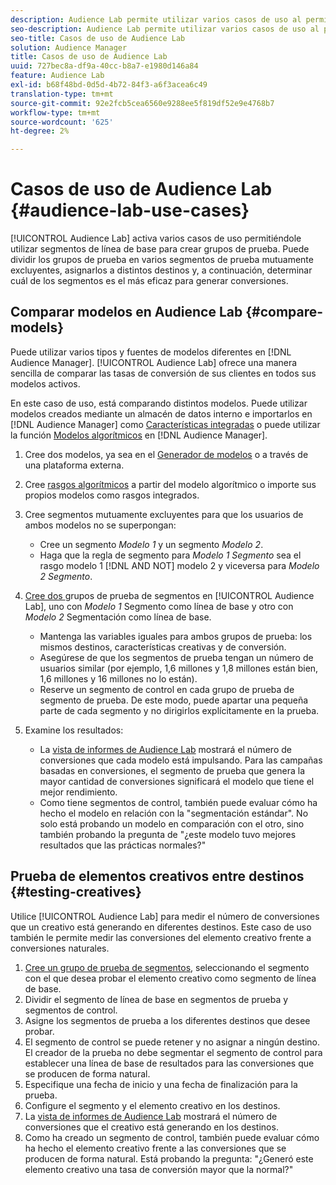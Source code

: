 ```yaml
---
description: Audience Lab permite utilizar varios casos de uso al permitirle utilizar segmentos de línea de base para crear grupos de prueba. Puede dividir los grupos de prueba en varios segmentos de prueba mutuamente excluyentes, asignarlos a distintos destinos y, a continuación, determinar cuál de los segmentos es el más eficaz para generar conversiones.
seo-description: Audience Lab permite utilizar varios casos de uso al permitirle utilizar segmentos de línea de base para crear grupos de prueba. Puede dividir los grupos de prueba en varios segmentos de prueba mutuamente excluyentes, asignarlos a distintos destinos y, a continuación, determinar cuál de los segmentos es el más eficaz para generar conversiones.
seo-title: Casos de uso de Audience Lab
solution: Audience Manager
title: Casos de uso de Audience Lab
uuid: 727bec8a-df9a-40cc-b8a7-e1980d146a84
feature: Audience Lab
exl-id: b68f48bd-0d5d-4b72-84f3-a6f3acea6c49
translation-type: tm+mt
source-git-commit: 92e2fcb5cea6560e9288ee5f819df52e9e4768b7
workflow-type: tm+mt
source-wordcount: '625'
ht-degree: 2%

---
```


# Casos de uso de Audience Lab {#audience-lab-use-cases}

[!UICONTROL Audience Lab] activa varios casos de uso permitiéndole utilizar segmentos de línea de base para crear grupos de prueba. Puede dividir los grupos de prueba en varios segmentos de prueba mutuamente excluyentes, asignarlos a distintos destinos y, a continuación, determinar cuál de los segmentos es el más eficaz para generar conversiones.

## Comparar modelos en Audience Lab {#compare-models}

Puede utilizar varios tipos y fuentes de modelos diferentes en [!DNL Audience Manager]. [!UICONTROL Audience Lab] ofrece una manera sencilla de comparar las tasas de conversión de sus clientes en todos sus modelos activos.

<!-- audience-lab-compare-models.xml -->

En este caso de uso, está comparando distintos modelos. Puede utilizar modelos creados mediante un almacén de datos interno e importarlos en [!DNL Audience Manager] como [Características integradas](../../features/traits/create-onboarded-rule-based-traits.md#create-rules-based-or-onboarded-traits) o puede utilizar la función [Modelos algorítmicos](../../features/algorithmic-models/understanding-models.md) en [!DNL Audience Manager].

1. Cree dos modelos, ya sea en el [Generador de modelos](../../features/algorithmic-models/create-model.md) o a través de una plataforma externa.
1. Cree [rasgos algorítmicos](../../features/traits/create-algorithmic-traits.md) a partir del modelo algorítmico o importe sus propios modelos como rasgos integrados.
1. Cree segmentos mutuamente excluyentes para que los usuarios de ambos modelos no se superpongan:

   * Cree un segmento *Modelo 1* y un segmento *Modelo 2*.
   * Haga que la regla de segmento para *Modelo 1 Segmento* sea el rasgo modelo 1 [!DNL AND NOT] modelo 2 y viceversa para *Modelo 2 Segmento*.

1. [Cree dos ](../../features/audience-lab/audience-lab-manage-test-groups.md#create-test-groups) grupos de prueba de segmentos en  [!UICONTROL Audience Lab], uno con  *Modelo 1* Segmento como línea de base y otro con  *Modelo 2* Segmentación como línea de base.

   * Mantenga las variables iguales para ambos grupos de prueba: los mismos destinos, características creativas y de conversión.
   * Asegúrese de que los segmentos de prueba tengan un número de usuarios similar (por ejemplo, 1,6 millones y 1,8 millones están bien, 1,6 millones y 16 millones no lo están).
   * Reserve un segmento de control en cada grupo de prueba de segmento de prueba. De este modo, puede apartar una pequeña parte de cada segmento y no dirigirlos explícitamente en la prueba.

1. Examine los resultados:

   * La [vista de informes de Audience Lab](../../features/audience-lab/audience-lab-reporting-view.md) mostrará el número de conversiones que cada modelo está impulsando. Para las campañas basadas en conversiones, el segmento de prueba que genera la mayor cantidad de conversiones significará el modelo que tiene el mejor rendimiento.
   * Como tiene segmentos de control, también puede evaluar cómo ha hecho el modelo en relación con la &quot;segmentación estándar&quot;. No solo está probando un modelo en comparación con el otro, sino también probando la pregunta de &quot;¿este modelo tuvo mejores resultados que las prácticas normales?&quot;

## Prueba de elementos creativos entre destinos {#testing-creatives}

<!-- audience-lab-creatives-across-destinations.xml -->

Utilice [!UICONTROL Audience Lab] para medir el número de conversiones que un creativo está generando en diferentes destinos. Este caso de uso también le permite medir las conversiones del elemento creativo frente a conversiones naturales.

1. [Cree un grupo de prueba de segmentos](../../features/audience-lab/audience-lab-manage-test-groups.md#create-test-groups), seleccionando el segmento con el que desea probar el elemento creativo como segmento de línea de base.
1. Dividir el segmento de línea de base en segmentos de prueba y segmentos de control.
1. Asigne los segmentos de prueba a los diferentes destinos que desee probar.
1. El segmento de control se puede retener y no asignar a ningún destino. El creador de la prueba no debe segmentar el segmento de control para establecer una línea de base de resultados para las conversiones que se producen de forma natural.
1. Especifique una fecha de inicio y una fecha de finalización para la prueba.
1. Configure el segmento y el elemento creativo en los destinos.
1. La [vista de informes de Audience Lab](../../features/audience-lab/audience-lab-reporting-view.md) mostrará el número de conversiones que el creativo está generando en los destinos.
1. Como ha creado un segmento de control, también puede evaluar cómo ha hecho el elemento creativo frente a las conversiones que se producen de forma natural. Está probando la pregunta: &quot;¿Generó este elemento creativo una tasa de conversión mayor que la normal?&quot;
